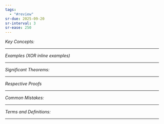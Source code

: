 ```yaml
---
tags:
  - "#review"
sr-due: 2025-09-20
sr-interval: 3
sr-ease: 250
---
```

*Key Concepts:*
___



*Examples (XOR inline examples)* 
___

*Significant Theorems:*
___

*Respective Proofs*
___

*Common Mistakes:*
___

*Terms and Definitions:*
___

